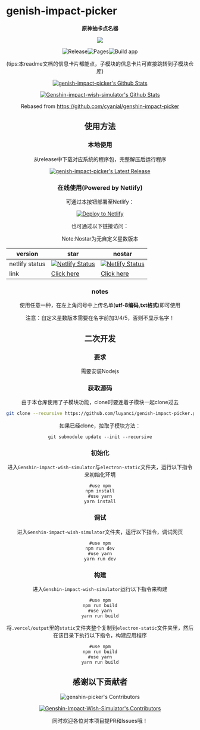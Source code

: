 # genish-impact-picker
<div align="center">

**原神抽卡点名器**

![](https://img.shields.io/badge/Github%20Actions-282a2e?style=for-the-badge&logo=githubactions&logoColor=367cfe)

![Release](https://github.com/luyanci/genish-impact-picker/actions/workflows/release.yml/badge.svg)![Pages](https://github.com/luyanci/genish-impact-picker/actions/workflows/page.yml/badge.svg)![Build app](https://github.com/luyanci/genish-impact-picker/actions/workflows/app.yml/badge.svg)


</dev>
(tips:本readme文档的信息卡片都能点，子模块的信息卡片可直接跳转到子模块仓库)

[![genish-impact-picker's Github Stats](https://stats.deeptrain.net/repo/luyanci/genish-impact-picker)](https://github.com/zmh-program/code-statistic)

[![Genshin-impact-wish-simulator's Github Stats](https://stats.deeptrain.net/repo/luyanci/Genshin-impact-wish-simulator)](https://github.com/luyanci/Genshin-impact-wish-simulator)

Rebased from https://github.com/cyanial/genshin-impact-picker

## 使用方法
### 本地使用
从release中下载对应系统的程序包，完整解压后运行程序

[![genish-impact-picker's Latest Release](https://stats.deeptrain.net/release/luyanci/genish-impact-picker)](https://github.com/luyanci/genish-impact-picker/release/latest)


### 在线使用(Powered by Netlify)
可通过本按钮部署至Netlify：

[![Deploy to Netlify](https://www.netlify.com/img/deploy/button.svg)](https://app.netlify.com/start/deploy?repository=https://github.com/luyanci/Genshin-Impact-Wish-Simulator)


也可通过以下链接访问：



Note:Nostar为无自定义星数版本

|version|star|nostar|
|---|---|---|
|netlify status|[![Netlify Status](https://api.netlify.com/api/v1/badges/ffee3df0-a1d0-488a-b820-9bae737e4cf8/deploy-status)](https://app.netlify.com/sites/genshin-picker/deploys)|[![Netlify Status](https://api.netlify.com/api/v1/badges/6cd0fbc5-b04c-4798-840f-3ca6aa5e4855/deploy-status)](https://app.netlify.com/sites/genshin-picker-nostar/deploys)|
|link|[Click here](https://genshin-picker.netlify.app)|[Click here](https://genshin-picker-nostar.netlify.app)|

### notes
使用任意一种，在左上角问号中上传名单(**utf-8编码,txt格式**)即可使用

注意：自定义星数版本需要在名字前加3/4/5，否则不显示名字！


## 二次开发
### 要求
需要安装Nodejs

### 获取源码
由于本仓库使用了子模块功能，clone时要连着子模块一起clone过去

```sh
git clone --recursive https://github.com/luyanci/genish-impact-picker.git
```

如果已经clone，拉取子模块方法：
```
git submodule update --init --recursive
```

### 初始化

进入`Genshin-impact-wish-simulator`与`electron-static`文件夹，运行以下指令来初始化环境

```
#use npm
npm install
#use yarn
yarn install
```

### 调试

进入`Genshin-impact-wish-simulator`文件夹，运行以下指令，调试网页

```
#use npm
npm run dev
#use yarn
yarn run dev
```

### 构建

进入`Genshin-impact-wish-simulator`运行以下指令来构建

```
#use npm
npm run build
#use yarn
yarn run build
```

将`.vercel/output`里的`static`文件夹整个复制到`electron-static`文件夹里，然后在该目录下执行以下指令，构建应用程序

```
#use npm
npm run build
#use yarn
yarn run build
```


## 感谢以下贡献者

![genshin-picker's Contributors](https://stats.deeptrain.net/contributor/luyanci/genish-impact-picker)

[![Genshin-Impact-Wish-Simulator's Contributors](https://stats.deeptrain.net/contributor/luyanci/Genshin-Impact-Wish-Simulator)](https://github.com/luyanci/Genshin-impact-wish-simulator)

同时欢迎各位对本项目提PR和Issues哦！